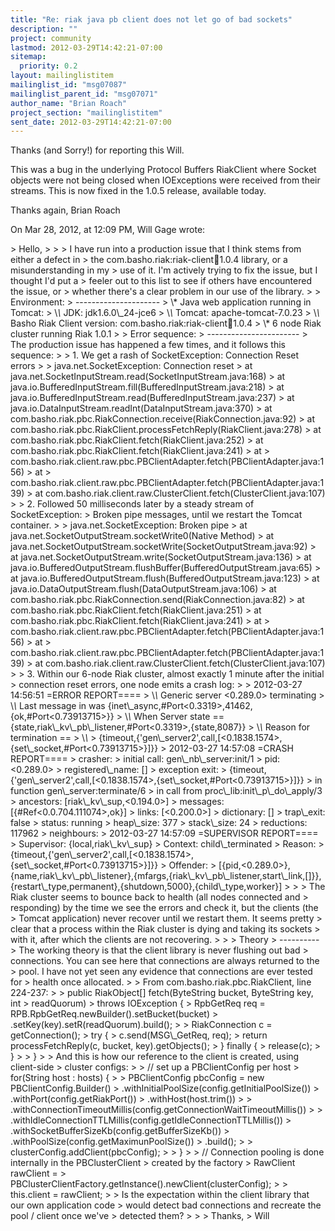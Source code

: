 ```yaml
---
title: "Re: riak java pb client does not let go of bad sockets"
description: ""
project: community
lastmod: 2012-03-29T14:42:21-07:00
sitemap:
  priority: 0.2
layout: mailinglistitem
mailinglist_id: "msg07087"
mailinglist_parent_id: "msg07071"
author_name: "Brian Roach"
project_section: "mailinglistitem"
sent_date: 2012-03-29T14:42:21-07:00
---
```



Thanks (and Sorry!) for reporting this Will.

This was a bug in the underlying Protocol Buffers RiakClient where Socket 
objects were not being closed when IOExceptions were received from their 
streams. This is now fixed in the 1.0.5 release, available today.

Thanks again,
Brian Roach


On Mar 28, 2012, at 12:09 PM, Will Gage wrote:

&gt; Hello,
&gt; 
&gt; 
&gt; I have run into a production issue that I think stems from either a defect in 
&gt; the com.basho.riak:riak-client:jar:1.0.4 library, or a misunderstanding in my 
&gt; use of it. I'm actively trying to fix the issue, but I thought I'd put a 
&gt; feeler out to this list to see if others have encountered the issue, or 
&gt; whether there's a clear problem in our use of the library.
&gt; 
&gt; Environment:
&gt; ---------------------
&gt; \\* Java web application running in Tomcat:
&gt; \\*\\* JDK: jdk1.6.0\\_24-jce6
&gt; \\*\\* Tomcat: apache-tomcat-7.0.23
&gt; \\*\\* Basho Riak Client version: com.basho.riak:riak-client:jar:1.0.4
&gt; \\* 6 node Riak cluster running Riak 1.0.1
&gt; 
&gt; Error sequence:
&gt; -----------------------
&gt; The production issue has happened a few times, and it follows this sequence:
&gt; 
&gt; 1. We get a rash of SocketException: Connection Reset errors
&gt; 
&gt; java.net.SocketException: Connection reset
&gt; at java.net.SocketInputStream.read(SocketInputStream.java:168)
&gt; at java.io.BufferedInputStream.fill(BufferedInputStream.java:218)
&gt; at java.io.BufferedInputStream.read(BufferedInputStream.java:237)
&gt; at java.io.DataInputStream.readInt(DataInputStream.java:370)
&gt; at com.basho.riak.pbc.RiakConnection.receive(RiakConnection.java:92)
&gt; at com.basho.riak.pbc.RiakClient.processFetchReply(RiakClient.java:278)
&gt; at com.basho.riak.pbc.RiakClient.fetch(RiakClient.java:252)
&gt; at com.basho.riak.pbc.RiakClient.fetch(RiakClient.java:241)
&gt; at 
&gt; com.basho.riak.client.raw.pbc.PBClientAdapter.fetch(PBClientAdapter.java:156)
&gt; at 
&gt; com.basho.riak.client.raw.pbc.PBClientAdapter.fetch(PBClientAdapter.java:139)
&gt; at com.basho.riak.client.raw.ClusterClient.fetch(ClusterClient.java:107)
&gt; 
&gt; 2. Followed 50 milliseconds later by a steady stream of SocketException: 
&gt; Broken pipe messages, until we restart the Tomcat container.
&gt; 
&gt; java.net.SocketException: Broken pipe
&gt; at java.net.SocketOutputStream.socketWrite0(Native Method)
&gt; at java.net.SocketOutputStream.socketWrite(SocketOutputStream.java:92)
&gt; at java.net.SocketOutputStream.write(SocketOutputStream.java:136)
&gt; at java.io.BufferedOutputStream.flushBuffer(BufferedOutputStream.java:65)
&gt; at java.io.BufferedOutputStream.flush(BufferedOutputStream.java:123)
&gt; at java.io.DataOutputStream.flush(DataOutputStream.java:106)
&gt; at com.basho.riak.pbc.RiakConnection.send(RiakConnection.java:82)
&gt; at com.basho.riak.pbc.RiakClient.fetch(RiakClient.java:251)
&gt; at com.basho.riak.pbc.RiakClient.fetch(RiakClient.java:241)
&gt; at 
&gt; com.basho.riak.client.raw.pbc.PBClientAdapter.fetch(PBClientAdapter.java:156)
&gt; at 
&gt; com.basho.riak.client.raw.pbc.PBClientAdapter.fetch(PBClientAdapter.java:139)
&gt; at com.basho.riak.client.raw.ClusterClient.fetch(ClusterClient.java:107)
&gt; 
&gt; 3. Within our 6-node Riak cluster, almost exactly 1 minute after the initial 
&gt; connection reset errors, one node emits a crash log:
&gt; 
&gt; 2012-03-27 14:56:51 =ERROR REPORT====
&gt; \\*\\* Generic server &lt;0.289.0&gt; terminating 
&gt; \\*\\* Last message in was {inet\\_async,#Port&lt;0.3319&gt;,41462,{ok,#Port&lt;0.73913715&gt;}}
&gt; \\*\\* When Server state == {state,riak\\_kv\\_pb\\_listener,#Port&lt;0.3319&gt;,{state,8087}}
&gt; \\*\\* Reason for termination == 
&gt; \\*\\* 
&gt; {timeout,{'gen\\_server2',call,[&lt;0.1838.1574&gt;,{set\\_socket,#Port&lt;0.73913715&gt;}]}}
&gt; 2012-03-27 14:57:08 =CRASH REPORT====
&gt; crasher:
&gt; initial call: gen\\_nb\\_server:init/1
&gt; pid: &lt;0.289.0&gt;
&gt; registered\\_name: []
&gt; exception exit: 
&gt; {timeout,{'gen\\_server2',call,[&lt;0.1838.1574&gt;,{set\\_socket,#Port&lt;0.73913715&gt;}]}}
&gt; in function gen\\_server:terminate/6
&gt; in call from proc\\_lib:init\\_p\\_do\\_apply/3
&gt; ancestors: [riak\\_kv\\_sup,&lt;0.194.0&gt;]
&gt; messages: [{#Ref&lt;0.0.704.111074&gt;,ok}]
&gt; links: [&lt;0.200.0&gt;]
&gt; dictionary: []
&gt; trap\\_exit: false
&gt; status: running
&gt; heap\\_size: 377
&gt; stack\\_size: 24
&gt; reductions: 117962
&gt; neighbours:
&gt; 2012-03-27 14:57:09 =SUPERVISOR REPORT====
&gt; Supervisor: {local,riak\\_kv\\_sup}
&gt; Context: child\\_terminated
&gt; Reason: 
&gt; {timeout,{'gen\\_server2',call,[&lt;0.1838.1574&gt;,{set\\_socket,#Port&lt;0.73913715&gt;}]}}
&gt; Offender: 
&gt; [{pid,&lt;0.289.0&gt;},{name,riak\\_kv\\_pb\\_listener},{mfargs,{riak\\_kv\\_pb\\_listener,start\\_link,[]}},{restart\\_type,permanent},{shutdown,5000},{child\\_type,worker}]
&gt; 
&gt; 
&gt; The Riak cluster seems to bounce back to health (all nodes connected and 
&gt; responding) by the time we see the errors and check it, but the clients (the 
&gt; Tomcat application) never recover until we restart them. It seems pretty 
&gt; clear that a process within the Riak cluster is dying and taking its sockets 
&gt; with it, after which the clients are not recovering.
&gt; 
&gt; 
&gt; Theory
&gt; ----------
&gt; The working theory is that the client library is never flushing out bad 
&gt; connections. You can see here that connections are always returned to the 
&gt; pool. I have not yet seen any evidence that connections are ever tested for 
&gt; health once allocated.
&gt; 
&gt; From com.basho.riak.pbc.RiakClient, line 224-237:
&gt; 
&gt; public RiakObject[] fetch(ByteString bucket, ByteString key, int 
&gt; readQuorum)
&gt; throws IOException {
&gt; RpbGetReq req = RPB.RpbGetReq.newBuilder().setBucket(bucket)
&gt; .setKey(key).setR(readQuorum).build();
&gt; 
&gt; RiakConnection c = getConnection();
&gt; try {
&gt; c.send(MSG\\_GetReq, req);
&gt; return processFetchReply(c, bucket, key).getObjects();
&gt; } finally {
&gt; release(c);
&gt; }
&gt; 
&gt; }
&gt; 
&gt; And this is how our reference to the client is created, using client-side 
&gt; cluster configs:
&gt; 
&gt; // set up a PBClientConfig per host
&gt; for(String host : hosts) {
&gt; 
&gt; PBClientConfig pbcConfig = new PBClientConfig.Builder()
&gt; .withInitialPoolSize(config.getInitialPoolSize())
&gt; .withPort(config.getRiakPort())
&gt; .withHost(host.trim())
&gt; 
&gt; .withConnectionTimeoutMillis(config.getConnectionWaitTimeoutMillis())
&gt; 
&gt; .withIdleConnectionTTLMillis(config.getIdleConnectionTTLMillis())
&gt; .withSocketBufferSizeKb(config.getBufferSizeKb())
&gt; .withPoolSize(config.getMaximunPoolSize())
&gt; .build();
&gt; 
&gt; clusterConfig.addClient(pbcConfig);
&gt; 
&gt; }
&gt; 
&gt; // Connection pooling is done internally in the PBClusterClient 
&gt; created by the factory
&gt; RawClient rawClient = 
&gt; PBClusterClientFactory.getInstance().newClient(clusterConfig);
&gt; 
&gt; this.client = rawClient;
&gt; 
&gt; Is the expectation within the client library that our own application code 
&gt; would detect bad connections and recreate the pool / client once we've 
&gt; detected them?
&gt; 
&gt; 
&gt; Thanks,
&gt; Will
